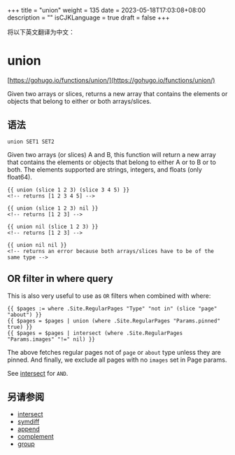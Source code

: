 +++
title = "union"
weight = 135
date = 2023-05-18T17:03:08+08:00
description = ""
isCJKLanguage = true
draft = false
+++

将以下英文翻译为中文：
# union

[https://gohugo.io/functions/union/](https://gohugo.io/functions/union/)

Given two arrays or slices, returns a new array that contains the elements or objects that belong to either or both arrays/slices.

## 语法

```
union SET1 SET2
```

Given two arrays (or slices) A and B, this function will return a new array that contains the elements or objects that belong to either A or to B or to both. The elements supported are strings, integers, and floats (only float64).

```go-html-template
{{ union (slice 1 2 3) (slice 3 4 5) }}
<!-- returns [1 2 3 4 5] -->

{{ union (slice 1 2 3) nil }}
<!-- returns [1 2 3] -->

{{ union nil (slice 1 2 3) }}
<!-- returns [1 2 3] -->

{{ union nil nil }}
<!-- returns an error because both arrays/slices have to be of the same type -->
```

## OR filter in where query 

This is also very useful to use as `OR` filters when combined with where:

```go-html-template
{{ $pages := where .Site.RegularPages "Type" "not in" (slice "page" "about") }}
{{ $pages = $pages | union (where .Site.RegularPages "Params.pinned" true) }}
{{ $pages = $pages | intersect (where .Site.RegularPages "Params.images" "!=" nil) }}
```

The above fetches regular pages not of `page` or `about` type unless they are pinned. And finally, we exclude all pages with no `images` set in Page params.

See [intersect](https://gohugo.io/functions/intersect) for `AND`.

## 另请参阅

- [intersect](https://gohugo.io/functions/intersect/)
- [symdiff](https://gohugo.io/functions/symdiff/)
- [append](https://gohugo.io/functions/append/)
- [complement](https://gohugo.io/functions/complement/)
- [group](https://gohugo.io/functions/group/)
